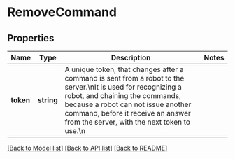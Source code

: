 # RemoveCommand

## Properties
Name | Type | Description | Notes
------------ | ------------- | ------------- | -------------
**token** | **string** | A unique token, that changes after a command is sent from a robot to the server.\nIt is used for recognizing a robot, and chaining the commands, because a robot can not issue another command, before it receive an answer from the server, with the next token to use.\n | 

[[Back to Model list]](../README.md#documentation-for-models) [[Back to API list]](../README.md#documentation-for-api-endpoints) [[Back to README]](../README.md)


